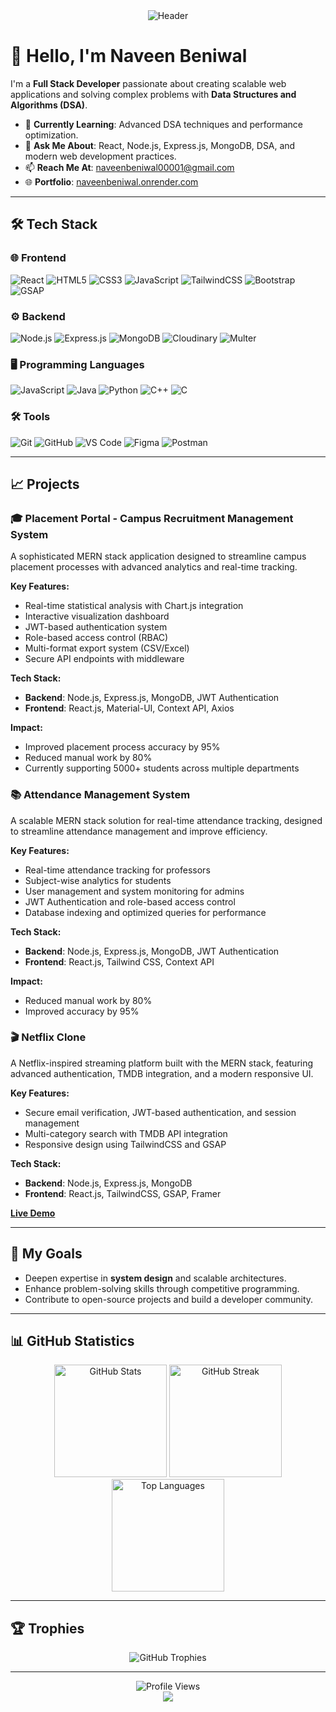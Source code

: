 <!-- Header Section -->
<div align="center">
  <img src="https://capsule-render.vercel.app/api?type=waving&color=gradient&height=200&text=Naveen%20Beniwal&fontAlign=50&fontAlignY=40&fontSize=45&desc=Full%20Stack%20Developer&descAlign=50&descAlignY=60" alt="Header" />
</div>

# 👋 Hello, I'm Naveen Beniwal

I'm a **Full Stack Developer** passionate about creating scalable web applications and solving complex problems with **Data Structures and Algorithms (DSA)**.

- 🌱 **Currently Learning**: Advanced DSA techniques and performance optimization.
- 💬 **Ask Me About**: React, Node.js, Express.js, MongoDB, DSA, and modern web development practices.
- 📫 **Reach Me At**: [naveenbeniwal00001@gmail.com](mailto:naveenbeniwal00001@gmail.com)
- 🌐 **Portfolio**: [naveenbeniwal.onrender.com](https://naveenbeniwal.onrender.com)

---

## 🛠️ Tech Stack

### 🌐 Frontend
![React](https://img.shields.io/badge/-React-61DAFB?style=flat&logo=react&logoColor=white)
![HTML5](https://img.shields.io/badge/-HTML5-E34F26?style=flat&logo=html5&logoColor=white)
![CSS3](https://img.shields.io/badge/-CSS3-1572B6?style=flat&logo=css3&logoColor=white)
![JavaScript](https://img.shields.io/badge/-JavaScript-F7DF1E?style=flat&logo=javascript&logoColor=white)
![TailwindCSS](https://img.shields.io/badge/-TailwindCSS-38B2AC?style=flat&logo=tailwind-css&logoColor=white)
![Bootstrap](https://img.shields.io/badge/-Bootstrap-7952B3?style=flat&logo=bootstrap&logoColor=white)
![GSAP](https://img.shields.io/badge/-GSAP-88CE02?style=flat&logo=greensock&logoColor=white)

### ⚙️ Backend
![Node.js](https://img.shields.io/badge/-Node.js-339933?style=flat&logo=node.js&logoColor=white)
![Express.js](https://img.shields.io/badge/-Express.js-000000?style=flat&logo=express&logoColor=white)
![MongoDB](https://img.shields.io/badge/-MongoDB-47A248?style=flat&logo=mongodb&logoColor=white)
![Cloudinary](https://img.shields.io/badge/-Cloudinary-3448C5?style=flat&logo=cloudinary&logoColor=white)
![Multer](https://img.shields.io/badge/-Multer-FF6C37?style=flat&logo=npm&logoColor=white)

### 🖥️ Programming Languages
![JavaScript](https://img.shields.io/badge/-JavaScript-F7DF1E?style=flat&logo=javascript&logoColor=white)
![Java](https://img.shields.io/badge/-Java-007396?style=flat&logo=java&logoColor=white)
![Python](https://img.shields.io/badge/-Python-3776AB?style=flat&logo=python&logoColor=white)
![C++](https://img.shields.io/badge/-C++-00599C?style=flat&logo=c%2B%2B&logoColor=white)
![C](https://img.shields.io/badge/-C-A8B9CC?style=flat&logo=c&logoColor=white)

### 🛠️ Tools
![Git](https://img.shields.io/badge/-Git-F05032?style=flat&logo=git&logoColor=white)
![GitHub](https://img.shields.io/badge/-GitHub-181717?style=flat&logo=github&logoColor=white)
![VS Code](https://img.shields.io/badge/-VS%20Code-007ACC?style=flat&logo=visual-studio-code&logoColor=white)
![Figma](https://img.shields.io/badge/-Figma-F24E1E?style=flat&logo=figma&logoColor=white)
![Postman](https://img.shields.io/badge/-Postman-FF6C37?style=flat&logo=postman&logoColor=white)

---

## 📈 Projects

### 🎓 Placement Portal - Campus Recruitment Management System
A sophisticated MERN stack application designed to streamline campus placement processes with advanced analytics and real-time tracking.

**Key Features:**
- Real-time statistical analysis with Chart.js integration
- Interactive visualization dashboard
- JWT-based authentication system
- Role-based access control (RBAC)
- Multi-format export system (CSV/Excel)
- Secure API endpoints with middleware

**Tech Stack:**
- **Backend**: Node.js, Express.js, MongoDB, JWT Authentication
- **Frontend**: React.js, Material-UI, Context API, Axios

**Impact:**
- Improved placement process accuracy by 95%
- Reduced manual work by 80%
- Currently supporting 5000+ students across multiple departments

### 📚 Attendance Management System
A scalable MERN stack solution for real-time attendance tracking, designed to streamline attendance management and improve efficiency.

**Key Features:**
- Real-time attendance tracking for professors
- Subject-wise analytics for students
- User management and system monitoring for admins
- JWT Authentication and role-based access control
- Database indexing and optimized queries for performance

**Tech Stack:**
- **Backend**: Node.js, Express.js, MongoDB, JWT Authentication
- **Frontend**: React.js, Tailwind CSS, Context API

**Impact:**
- Reduced manual work by 80%
- Improved accuracy by 95%

### 🎬 Netflix Clone
A Netflix-inspired streaming platform built with the MERN stack, featuring advanced authentication, TMDB integration, and a modern responsive UI.

**Key Features:**
- Secure email verification, JWT-based authentication, and session management
- Multi-category search with TMDB API integration
- Responsive design using TailwindCSS and GSAP

**Tech Stack:**
- **Backend**: Node.js, Express.js, MongoDB
- **Frontend**: React.js, TailwindCSS, GSAP, Framer

**[Live Demo](https://upgraded-mern-stack-video-platform.onrender.com)**

---

## 🚀 My Goals

- Deepen expertise in **system design** and scalable architectures.
- Enhance problem-solving skills through competitive programming.
- Contribute to open-source projects and build a developer community.

---

## 📊 GitHub Statistics

<div align="center">
  <img src="https://github-readme-stats.vercel.app/api?username=Naveen-Beniwal&show_icons=true&theme=radical&border_radius=15&hide_border=true&bg_color=0D1117&title_color=F75C7E&icon_color=F8D866" height="180" alt="GitHub Stats" />
  <img src="https://github-readme-streak-stats.herokuapp.com/?user=Naveen-Beniwal&theme=radical&border_radius=15&hide_border=true&background=0D1117&fire=F75C7E&ring=F75C7E&currStreakLabel=F75C7E" height="180" alt="GitHub Streak" />
  <img src="https://github-readme-stats.vercel.app/api/top-langs/?username=Naveen-Beniwal&theme=radical&border_radius=15&hide_border=true&bg_color=0D1117&title_color=F75C7E&layout=compact&langs_count=8" height="180" alt="Top Languages" />
</div>

---

## 🏆 Trophies

<div align="center">
  <img src="https://github-profile-trophy.vercel.app/?username=Naveen-Beniwal&theme=juicyfresh&no-frame=true&no-bg=true&column=7&margin-w=15&margin-h=15" alt="GitHub Trophies" />
</div>

---

<div align="center">
  <img src="https://komarev.com/ghpvc/?username=Naveen-Beniwal&label=Profile%20Views&color=brightgreen&style=flat-square" alt="Profile Views" />
</div>

<div align="center">
  <img src="https://capsule-render.vercel.app/api?type=waving&color=gradient&height=150&section=footer" />
</div>
